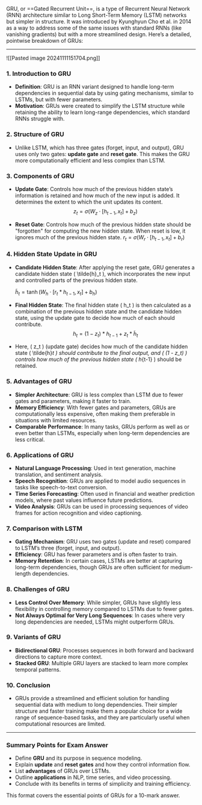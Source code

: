 GRU, or ==Gated Recurrent Unit==, is a type of Recurrent Neural Network (RNN) architecture similar to Long Short-Term Memory (LSTM) networks but simpler in structure. It was introduced by Kyunghyun Cho et al. in 2014 as a way to address some of the same issues with standard RNNs (like vanishing gradients) but with a more streamlined design. Here’s a detailed, pointwise breakdown of GRUs:

---
![[Pasted image 20241111151704.png]]
### 1. **Introduction to GRU**
   - **Definition**: GRU is an RNN variant designed to handle long-term dependencies in sequential data by using gating mechanisms, similar to LSTMs, but with fewer parameters.
   - **Motivation**: GRUs were created to simplify the LSTM structure while retaining the ability to learn long-range dependencies, which standard RNNs struggle with.

### 2. **Structure of GRU**
   - Unlike LSTM, which has three gates (forget, input, and output), GRU uses only two gates: **update gate** and **reset gate**. This makes the GRU more computationally efficient and less complex than LSTM.

### 3. **Components of GRU**
   - **Update Gate**: Controls how much of the previous hidden state’s information is retained and how much of the new input is added. It determines the extent to which the unit updates its content.
    $$ z_t = \sigma(W_z \cdot [h_{t-1}, x_t] + b_z)$$
     
   - **Reset Gate**: Controls how much of the previous hidden state should be "forgotten" for computing the new hidden state. When reset is low, it ignores much of the previous hidden state.
					 $r_t = \sigma(W_r \cdot [h_{t-1}, x_t] + b_r)$
 

### 4. **Hidden State Update in GRU**
   - **Candidate Hidden State**: After applying the reset gate, GRU generates a candidate hidden state \( \tilde{h}_t \), which incorporates the new input and controlled parts of the previous hidden state.

     $\tilde{h}_t = \tanh(W_h \cdot [r_t * h_{t-1}, x_t] + b_h)$
     
   - **Final Hidden State**: The final hidden state \( h_t \) is then calculated as a combination of the previous hidden state and the candidate hidden state, using the update gate to decide how much of each should contribute.
    $$ h_t = (1 - z_t) * h_{t-1} + z_t * \tilde{h}_t$$

   - Here, \( z_t \) (update gate) decides how much of the candidate hidden state \( \tilde{h}_t \) should contribute to the final output, and \( (1 - z_t) \) controls how much of the previous hidden state \( h_{t-1} \) should be retained.

### 5. **Advantages of GRU**
   - **Simpler Architecture**: GRU is less complex than LSTM due to fewer gates and parameters, making it faster to train.
   - **Memory Efficiency**: With fewer gates and parameters, GRUs are computationally less expensive, often making them preferable in situations with limited resources.
   - **Comparable Performance**: In many tasks, GRUs perform as well as or even better than LSTMs, especially when long-term dependencies are less critical.

### 6. **Applications of GRU**
   - **Natural Language Processing**: Used in text generation, machine translation, and sentiment analysis.
   - **Speech Recognition**: GRUs are applied to model audio sequences in tasks like speech-to-text conversion.
   - **Time Series Forecasting**: Often used in financial and weather prediction models, where past values influence future predictions.
   - **Video Analysis**: GRUs can be used in processing sequences of video frames for action recognition and video captioning.

### 7. **Comparison with LSTM**
   - **Gating Mechanism**: GRU uses two gates (update and reset) compared to LSTM’s three (forget, input, and output).
   - **Efficiency**: GRU has fewer parameters and is often faster to train.
   - **Memory Retention**: In certain cases, LSTMs are better at capturing long-term dependencies, though GRUs are often sufficient for medium-length dependencies.

### 8. **Challenges of GRU**
   - **Less Control Over Memory**: While simpler, GRUs have slightly less flexibility in controlling memory compared to LSTMs due to fewer gates.
   - **Not Always Optimal for Very Long Sequences**: In cases where very long dependencies are needed, LSTMs might outperform GRUs.

### 9. **Variants of GRU**
   - **Bidirectional GRU**: Processes sequences in both forward and backward directions to capture more context.
   - **Stacked GRU**: Multiple GRU layers are stacked to learn more complex temporal patterns.

### 10. **Conclusion**
   - GRUs provide a streamlined and efficient solution for handling sequential data with medium to long dependencies. Their simpler structure and faster training make them a popular choice for a wide range of sequence-based tasks, and they are particularly useful when computational resources are limited.

---

### **Summary Points for Exam Answer**
- Define **GRU** and its purpose in sequence modeling.
- Explain **update** and **reset gates** and how they control information flow.
- List **advantages** of GRUs over LSTMs.
- Outline **applications** in NLP, time series, and video processing.
- Conclude with its benefits in terms of simplicity and training efficiency.

This format covers the essential points of GRUs for a 10-mark answer.